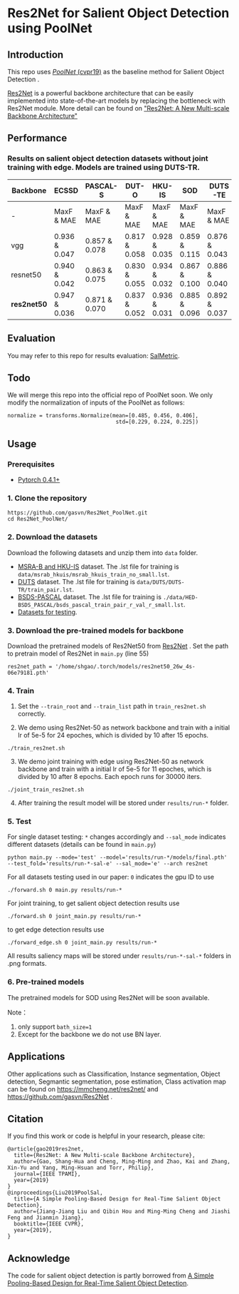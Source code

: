 # Res2Net for Salient Object Detection using PoolNet

## Introduction
This repo uses [*PoolNet* (cvpr19)](https://arxiv.org/abs/1904.09569) as the baseline method for Salient Object Detection . 

[Res2Net](https://github.com/gasvn/Res2Net) is a powerful backbone architecture that can be easily implemented into state-of-the-art models by replacing the bottleneck with Res2Net module.
More detail can be found on [ "Res2Net: A New Multi-scale Backbone Architecture"](https://arxiv.org/pdf/1904.01169.pdf)

## Performance

### Results on salient object detection datasets **without** joint training with edge. Models are trained using DUTS-TR.

| Backbone     | ECSSD        | PASCAL-S      | DUT-O         | HKU-IS         | SOD             | DUTS-TE        |
|--------------|--------------|---------------|---------------|----------------|-----------------|----------------|
|    -         | MaxF & MAE   | MaxF & MAE    | MaxF & MAE    | MaxF & MAE     | MaxF & MAE      | MaxF & MAE     |
| vgg          |0.936 & 0.047 | 0.857 & 0.078 | 0.817 & 0.058 |  0.928 & 0.035 |   0.859 & 0.115 |  0.876 & 0.043 |
| resnet50     |0.940 & 0.042 | 0.863 & 0.075 | 0.830 & 0.055 |  0.934 & 0.032 |   0.867 & 0.100 |  0.886 & 0.040 |
| **res2net50**|0.947 & 0.036 | 0.871 & 0.070 | 0.837 & 0.052 |  0.936 & 0.031 |   0.885 & 0.096 |  0.892 & 0.037 |



## Evaluation

You may refer to this repo for results evaluation: [SalMetric](https://github.com/Andrew-Qibin/SalMetric).

## Todo
We will merge this repo into the official repo of PoolNet soon.
We only modify the normalization of inputs of the PoolNet as follows:
```
normalize = transforms.Normalize(mean=[0.485, 0.456, 0.406],
                                  std=[0.229, 0.224, 0.225])
```
## Usage

### Prerequisites

- [Pytorch 0.4.1+](http://pytorch.org/)

### 1. Clone the repository

```shell
https://github.com/gasvn/Res2Net_PoolNet.git
cd Res2Net_PoolNet/
```

### 2. Download the datasets

Download the following datasets and unzip them into `data` folder.

* [MSRA-B and HKU-IS](https://drive.google.com/open?id=14RA-qr7JxU6iljLv6PbWUCQG0AJsEgmd) dataset. The .lst file for training is `data/msrab_hkuis/msrab_hkuis_train_no_small.lst`.
* [DUTS](https://drive.google.com/open?id=1immMDAPC9Eb2KCtGi6AdfvXvQJnSkHHo) dataset. The .lst file for training is `data/DUTS/DUTS-TR/train_pair.lst`.
* [BSDS-PASCAL](https://drive.google.com/open?id=1qx8eyDNAewAAc6hlYHx3B9LXvEGSIqQp) dataset. The .lst file for training is `./data/HED-BSDS_PASCAL/bsds_pascal_train_pair_r_val_r_small.lst`.
* [Datasets for testing](https://drive.google.com/open?id=1eB-59cMrYnhmMrz7hLWQ7mIssRaD-f4o).

### 3. Download the pre-trained models for backbone

Download the pretrained models of Res2Net50 from [Res2Net](https://github.com/gasvn/Res2Net) .
Set the path to pretrain model of Res2Net in `main.py`  (line 55)
```
res2net_path = '/home/shgao/.torch/models/res2net50_26w_4s-06e79181.pth'
```
### 4. Train

1. Set the `--train_root` and `--train_list` path in `train_res2net.sh` correctly.

2. We demo using Res2Net-50 as network backbone and train with a initial lr of 5e-5 for 24 epoches, which is divided by 10 after 15 epochs.
```shell
./train_res2net.sh
```
3. We demo joint training with edge using Res2Net-50 as network backbone and train with a initial lr of 5e-5 for 11 epoches, which is divided by 10 after 8 epochs. Each epoch runs for 30000 iters.
```shell
./joint_train_res2net.sh
```
4. After training the result model will be stored under `results/run-*` folder.

### 5. Test

For single dataset testing: `*` changes accordingly and `--sal_mode` indicates different datasets (details can be found in `main.py`)
```shell
python main.py --mode='test' --model='results/run-*/models/final.pth' --test_fold='results/run-*-sal-e' --sal_mode='e' --arch res2net
```
For all datasets testing used in our paper: `0` indicates the gpu ID to use
```shell
./forward.sh 0 main.py results/run-*
```
For joint training, to get salient object detection results use
```shell
./forward.sh 0 joint_main.py results/run-*
```
to get edge detection results use
```shell
./forward_edge.sh 0 joint_main.py results/run-*
```

All results saliency maps will be stored under `results/run-*-sal-*` folders in .png formats.


### 6. Pre-trained models

The pretrained models for SOD using Res2Net will be soon available.

Note：

1. only support `bath_size=1`
2. Except for the backbone we do not use BN layer.




## Applications
Other applications such as Classification, Instance segmentation, Object detection, Segmantic segmentation, pose estimation, Class activation map can be found on https://mmcheng.net/res2net/ and https://github.com/gasvn/Res2Net .

## Citation
If you find this work or code is helpful in your research, please cite:
```
@article{gao2019res2net,
  title={Res2Net: A New Multi-scale Backbone Architecture},
  author={Gao, Shang-Hua and Cheng, Ming-Ming and Zhao, Kai and Zhang, Xin-Yu and Yang, Ming-Hsuan and Torr, Philip},
  journal={IEEE TPAMI},
  year={2019}
}
@inproceedings{Liu2019PoolSal,
  title={A Simple Pooling-Based Design for Real-Time Salient Object Detection},
  author={Jiang-Jiang Liu and Qibin Hou and Ming-Ming Cheng and Jiashi Feng and Jianmin Jiang},
  booktitle={IEEE CVPR},
  year={2019},
}
```
## Acknowledge
The code for salient object detection is partly borrowed from [A Simple Pooling-Based Design for Real-Time Salient Object Detection](https://github.com/backseason/PoolNet).
